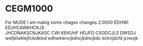# CEGM1000
For MUDE
I am makig some chages
changes 2.0000
EDHWI 
EDJHCAWKHCKJS  
JHCDNAKSCNJKASC
CWI KEKUHF
HDJFD
CSODCJLS
DWSDJ
wefjklwklejfcledkled
edhwklencjkdncjkdncjkdc
kchnjdcfd
jcnesjk

